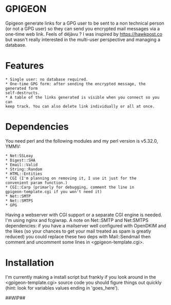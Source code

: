 GPIGEON
========

Gpigeon generate links for a GPG user to be sent to a non technical person (or
not a GPG user) so they can send you encrypted mail messages via a one-time
web link.
Feels of déjàvu ? I was inspired by https://hawkpost.co but wasn't really
interested in the multi-user perspective and managing a database.

Features
========

    * Single user: no database required.
    * One-time GPG form: after sending the encrypted message, the generated form
    self-destructs.
    * A table of the links generated is visible when you connect so you can
    keep track. You can also delete link individually or all at once.

Dependencies
============

You need perl and the following modules and my perl version is v5.32.0, YMMV:

    * Net:SSLeay
    * Digest::SHA 
    * Email::Valid 
    * String::Random 
    * HTML::Entities
    * CGI (I'm planning on removing it, I use it just for the
    convenient param function.) 
    * CGI::Carp (primarly for debugging, comment the line in
    gpigeon-template.cgi if you won't need it)
    * Net::SMTP
    * Net::SMTPS
    * GPG

Having a webserver with CGI support or a separate CGI engine is needed. I'm using
nginx and fcgiwrap.
A note on Net::SMTP and Net:SMTPS dependencies: if you have a mailserver well
configured with OpenDKIM and the likes (so your chances to get your mail
treated as spam is greatly reduced) you could replace these two deps with
Mail::Sendmail then comment and uncomment some lines in <gpigeon-template.cgi>.


Installation
============

I'm currently making a install script but frankly if you look around in
the <gpigeon-template.cgi> source code you should figure things out quickly (hint: look for variables
values ending in 'goes_here').

##WIP##
